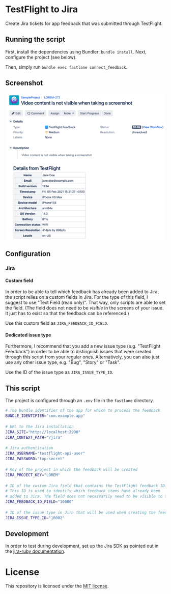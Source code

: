 # TestFlight to Jira

Create Jira tickets for app feedback that was submitted through TestFlight.

## Running the script

First, install the dependencies using Bundler: `bundle install`. Next,
configure the project (see below).

Then, simply run `bundle exec fastlane connect_feedback`.

## Screenshot

![Screenshot of a Jira issue that was created from TestFlight feedback](screenshot.png?raw=true)

## Configuration

### Jira

#### Custom field

In order to be able to tell which feedback has already been added to Jira, the script relies on a custom fields in Jira. For the type of this field, I suggest to use "Text Field (read only)". That way, only scripts are able to set the field. (The field does not need to be _visible_ in the screens of your issue. It just has to exist so that the feedback can be referenced.)

Use this custom field as `JIRA_FEEDBACK_ID_FIELD`.

#### Dedicated issue type

Furthermore, I recommend that you add a new issue type (e.g. "TestFlight Feedback") in order to be able to distinguish issues that were created through this script from your regular ones.
Alternatively, you can also just use any other issue type, e.g. "Bug", "Story" or "Task".

Use the ID of the issue type as `JIRA_ISSUE_TYPE_ID`.

## This script

The project is configured through an `.env` file in the `fastlane` directory.

```bash
# The bundle identifier of the app for which to process the feedback
BUNDLE_IDENTIFIER="com.example.app"

# URL to the Jira installation
JIRA_SITE="http://localhost:2990"
JIRA_CONTEXT_PATH="/jira"

# Jira authentication
JIRA_USERNAME="testflight-api-user"
JIRA_PASSWORD="top-secret"

# Key of the project in which the feedback will be created
JIRA_PROJECT_KEY="LOREM"

# ID of the custom Jira field that contains the TestFlight feedback ID.
# This ID is used to identify which feedback items have already been
# added to Jira. The field does not necessarily need to be visible to the user.
JIRA_FEEDBACK_ID_FIELD="10000"

# ID of the issue type in Jira that will be used when creating the feedback.
JIRA_ISSUE_TYPE_ID="10002"
```

## Development

In order to test during development, set up the Jira SDK as pointed out in the [jira-ruby documentation][1].

# License

This repository is licensed under the [MIT license](./LICENSE).

[1]: https://github.com/sumoheavy/jira-ruby#setting-up-the-jira-sdk
